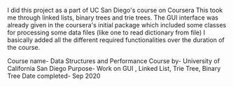I did this project as a part of UC San Diego's course on Coursera 
This took me through linked lists, binary trees and trie trees.
The GUI interface was already given in the coursera's initial package 
which included some classes for processing some data files (like one to read dictionary from file)
I basically added all the different required functionalities over the 
duration of the course.  

Course name- Data Structures and Performance
Course by- University of California San Diego
Purpose- Work on GUI , Linked List, Trie Tree, Binary Tree
Date completed- Sep 2020
